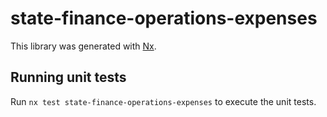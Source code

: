 # state-finance-operations-expenses

This library was generated with [Nx](https://nx.dev).

## Running unit tests

Run `nx test state-finance-operations-expenses` to execute the unit tests.
